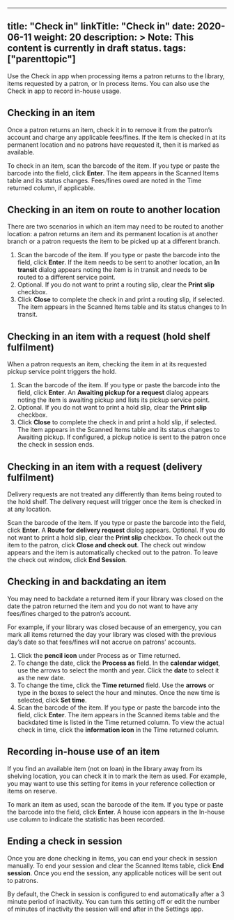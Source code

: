 
---
title: "Check in"
linkTitle: "Check in"
date: 2020-06-11
weight: 20
description: >
  Note: This content is currently in draft status.
tags: ["parenttopic"]
---

Use the Check in app when processing items a patron returns to the library, items requested by a patron, or In process items. You can also use the Check in app to record in-house usage.

## Checking in an item
Once a patron returns an item, check it in to remove it from the patron’s account and charge any applicable fees/fines. If the item is checked in at its permanent location and no patrons have requested it, then it is marked as available.

To check in an item, scan the barcode of the item. If you type or paste the barcode into the field, click **Enter**. The item appears in the Scanned Items table and its status changes. Fees/fines owed are noted in the Time returned column, if applicable.

## Checking in an item on route to another location
There are two scenarios in which an item may need to be routed to another location: a patron returns an item and its permanent location is at another branch or a patron requests the item to be picked up at a different branch.

1. Scan the barcode of the item. If you type or paste the barcode into the field, click **Enter**. If the item needs to be sent to another location, an **In transit** dialog appears noting the item is in transit and needs to be routed to a different service point.
2. Optional. If you do not want to print a routing slip, clear the **Print slip** checkbox.
3. Click **Close** to complete the check in and print a routing slip, if selected. The item appears in the Scanned Items table and its status changes to In transit.

## Checking in an item with a request (hold shelf fulfilment)

When a patron requests an item, checking the item in at its requested pickup service point triggers the hold.

1. Scan the barcode of the item. If you type or paste the barcode into the field, click **Enter**. An **Awaiting pickup for a request** dialog appears noting the item is awaiting pickup and lists its pickup service point.
2. Optional. If you do not want to print a hold slip, clear the **Print slip** checkbox.
3. Click **Close** to complete the check in and print a hold slip, if selected. The item appears in the Scanned Items table and its status changes to Awaiting pickup. If configured, a pickup notice is sent to the patron once the check in session ends.

## Checking in an item with a request (delivery fulfilment)

Delivery requests are not treated any differently than items being routed to the hold shelf. The delivery request will trigger once the item is checked in at any location.

Scan the barcode of the item. If you type or paste the barcode into the field, click **Enter**. A **Route for delivery request** dialog appears.
Optional. If you do not want to print a hold slip, clear the **Print slip** checkbox.
To check out the item to the patron, click **Close and check out**. The check out window appears and the item is automatically checked out to the patron.
To leave the check out window, click **End Session**.

## Checking in and backdating an item

You may need to backdate a returned item if your library was closed on the date the patron returned the item and you do not want to have any fees/fines charged to the patron’s account.

For example, if your library was closed because of an emergency, you can mark all items returned the day your library was closed with the previous day’s date so that fees/fines will not accrue on patrons’ accounts.

1. Click the **pencil icon** under Process as or Time returned.
2. To change the date, click the **Process as** field. In the **calendar widget**, use the arrows to select the month and year. Click the **date** to select it as the new date.
3. To change the time, click the **Time returned** field. Use the **arrows** or type in the boxes to select the hour and minutes. Once the new time is selected, click **Set time**.
4. Scan the barcode of the item. If you type or paste the barcode into the field, click **Enter**. The item appears in the Scanned items table and the backdated time is listed in the Time returned column. To view the actual check in time, click the **information icon** in the Time returned column.

## Recording in-house use of an item

If you find an available item (not on loan) in the library away from its shelving location, you can check it in to mark the item as used. For example, you may want to use this setting for items in your reference collection or items on reserve.

To mark an item as used, scan the barcode of the item. If you type or paste the barcode into the field, click **Enter**. A house icon appears in the In-house use column to indicate the statistic has been recorded.

## Ending a check in session
Once you are done checking in items, you can end your check in session manually. To end your session and clear the Scanned Items table, click **End session**. Once you end the session, any applicable notices will be sent out to patrons.

By default, the Check in session is configured to end automatically after a 3 minute period of inactivity. You can turn this setting off or edit the number of minutes of inactivity the session will end after in the Settings app.
